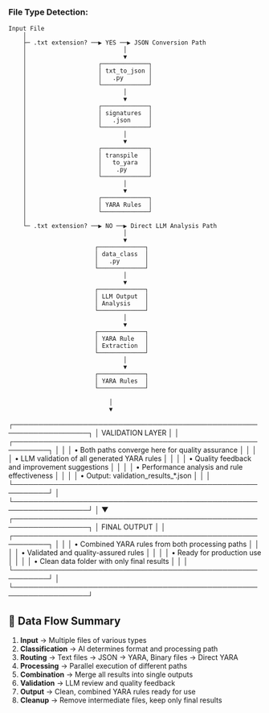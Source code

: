 ### **File Type Detection:**
```
Input File
    │
    ├─ .txt extension? ──▶ YES ──▶ JSON Conversion Path
    │                           │
    │                           ▼
    │                    ┌─────────────┐
    │                    │ txt_to_json │
    │                    │   .py       │
    │                    └─────────────┘
    │                           │
    │                           ▼
    │                    ┌─────────────┐
    │                    │ signatures  │
    │                    │   .json     │
    │                    └─────────────┘
    │                           │
    │                           ▼
    │                    ┌─────────────┐
    │                    │ transpile   │
    │                    │   to_yara   │
    │                    │    .py      │
    │                    └─────────────┘
    │                           │
    │                           ▼
    │                    ┌─────────────┐
    │                    │ YARA Rules  │
    │                    └─────────────┘
    │
    └─ .txt extension? ──▶ NO ──▶ Direct LLM Analysis Path
                                │
                                ▼
                        ┌─────────────┐
                        │ data_class  │
                        │   .py       │
                        └─────────────┘
                                │
                                ▼
                        ┌─────────────┐
                        │ LLM Output  │
                        │ Analysis    │
                        └─────────────┘
                                │
                                ▼
                        ┌─────────────┐
                        │ YARA Rule   │
                        │ Extraction  │
                        └─────────────┘
                                │
                                ▼
                        ┌─────────────┐
                        │ YARA Rules  │
                        └─────────────┘
```
                                │
                                ▼
┌─────────────────────────────────────────────────────────────────┐
│                    VALIDATION LAYER                            │
│  ┌─────────────────────────────────────────────────────────┐   │
│  │ • Both paths converge here for quality assurance        │   │
│  │ • LLM validation of all generated YARA rules            │   │
│  │ • Quality feedback and improvement suggestions           │   │
│  │ • Performance analysis and rule effectiveness            │   │
│  │ • Output: validation_results_*.json                     │   │
│  └─────────────────────────────────────────────────────────┘   │
└─────────────────────────────────────────────────────────────────┘
                                │
                                ▼
┌─────────────────────────────────────────────────────────────────┐
│                    FINAL OUTPUT                                │
│  ┌─────────────────────────────────────────────────────────┐   │
│  │ • Combined YARA rules from both processing paths        │   │
│  │ • Validated and quality-assured rules                   │   │
│  │ • Ready for production use                              │   │
│  │ • Clean data folder with only final results             │   │
│  └─────────────────────────────────────────────────────────┘   │
└─────────────────────────────────────────────────────────────────┘



## 🔄 **Data Flow Summary**

1. **Input** → Multiple files of various types
2. **Classification** → AI determines format and processing path
3. **Routing** → Text files → JSON → YARA, Binary files → Direct YARA
4. **Processing** → Parallel execution of different paths
5. **Combination** → Merge all results into single outputs
6. **Validation** → LLM review and quality feedback
7. **Output** → Clean, combined YARA rules ready for use
8. **Cleanup** → Remove intermediate files, keep only final results

